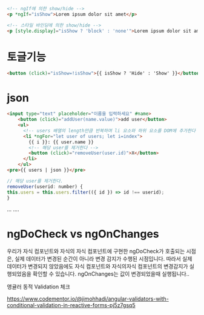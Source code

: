 
```html
<!-- ngIf에 의한 show/hide -->
<p *ngIf="isShow">Lorem ipsum dolor sit amet</p>

<!-- 스타일 바인딩에 의한 show/hide -->
<p [style.display]="isShow ? 'block' : 'none'">Lorem ipsum dolor sit amet</p>
```

# 토글기능
```html
<button (click)="isShow=!isShow">{{ isShow ? 'Hide' : 'Show' }}</button>
```


# json
```html
<input type="text" placeholder="이름을 입력하세요" #name>
    <button (click)="addUser(name.value)">add user</button>
    <ul>
      <!-- users 배열의 length만큼 반복하며 li 요소와 하위 요소를 DOM에 추가한다 -->
      <li *ngFor="let user of users; let i=index">
        {{ i }}: {{ user.name }}
        <!-- 해당 user를 제거한다 -->
        <button (click)="removeUser(user.id)">X</button>
      </li>
    </ul>
<pre>{{ users | json }}</pre>
```


```js
// 해당 user를 제거한다.
removeUser(userid: number) {
this.users = this.users.filter(({ id }) => id !== userid);
}
```
...
....


# ngDoCheck vs ngOnChanges
우리가 자식 컴포넌트와 자식의 자식 컴포넌트에 구현한 ngDoCheck가 호출되는 시점은, 실제 데이터가 변경된 순간이 아니라 변경 감지가 수행된 시점입니다. 따라서 실제 데이터가 변경되지 않았음에도 자식 컴포넌트와 자식의자식 컴포넌트의 변경감지가 실행되었음을 확인할 수 있습니다.
ngOnChanges는 값이 변경되었을때 실행됩니다..



앵귤러 동적 Validation 체크

https://www.codementor.io/@jimohhadi/angular-validators-with-conditional-validation-in-reactive-forms-pj5z7gsq5